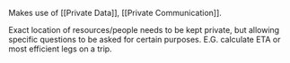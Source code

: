 Makes use of [[Private Data]], [[Private Communication]].

Exact location of resources/people needs to be kept private, but allowing specific questions to be asked for certain purposes.  E.G. calculate ETA or most efficient legs on a trip.